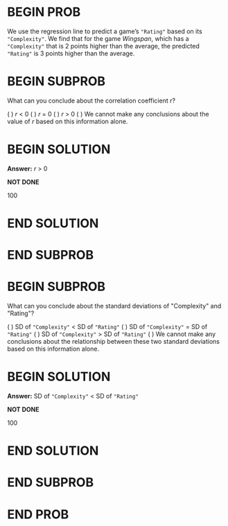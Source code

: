 # BEGIN PROB
We use the regression line to predict a game’s `"Rating"` based on its `"Complexity"`. We find that for the game *Wingspan*, which has a `"Complexity"` that is 2 points higher than the average, the predicted `"Rating"` is 3 points higher than the average.
# BEGIN SUBPROB
What can you conclude about the correlation coefficient r?

( ) *r* < 0
( ) *r* = 0
( ) *r* > 0
( ) We cannot make any conclusions about the value of *r* based on this information alone.

# BEGIN SOLUTION

**Answer:** *r* > 0

**NOT DONE**

<average>100</average>

# END SOLUTION

# END SUBPROB

# BEGIN SUBPROB
What can you conclude about the standard deviations of "Complexity" and "Rating"?

( ) SD of `"Complexity"` < SD of `"Rating"`
( ) SD of `"Complexity"` = SD of `"Rating"`
( ) SD of `"Complexity"` > SD of `"Rating"`
( ) We cannot make any conclusions about the relationship between these two standard deviations based on this information alone.

# BEGIN SOLUTION

**Answer:** SD of `"Complexity"` < SD of `"Rating"`

**NOT DONE**

<average>100</average>

# END SOLUTION

# END SUBPROB

# END PROB
